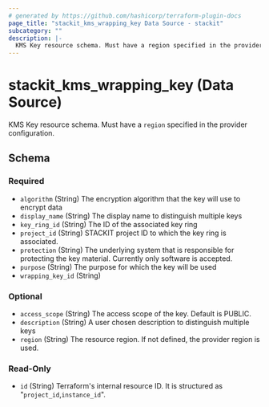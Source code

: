 ```yaml
---
# generated by https://github.com/hashicorp/terraform-plugin-docs
page_title: "stackit_kms_wrapping_key Data Source - stackit"
subcategory: ""
description: |-
  KMS Key resource schema. Must have a region specified in the provider configuration.
---
```


# stackit_kms_wrapping_key (Data Source)

KMS Key resource schema. Must have a `region` specified in the provider configuration.



<!-- schema generated by tfplugindocs -->
## Schema

### Required

- `algorithm` (String) The encryption algorithm that the key will use to encrypt data
- `display_name` (String) The display name to distinguish multiple keys
- `key_ring_id` (String) The ID of the associated key ring
- `project_id` (String) STACKIT project ID to which the key ring is associated.
- `protection` (String) The underlying system that is responsible for protecting the key material. Currently only software is accepted.
- `purpose` (String) The purpose for which the key will be used
- `wrapping_key_id` (String)

### Optional

- `access_scope` (String) The access scope of the key. Default is PUBLIC.
- `description` (String) A user chosen description to distinguish multiple keys
- `region` (String) The resource region. If not defined, the provider region is used.

### Read-Only

- `id` (String) Terraform's internal resource ID. It is structured as "`project_id`,`instance_id`".
